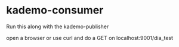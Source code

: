 # kademo-consumer

Run this along with the kademo-publisher

open a browser or use curl and do a GET on localhost:9001/dia_test
